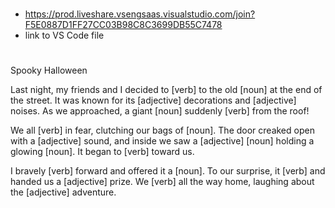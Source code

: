 # 
- https://prod.liveshare.vsengsaas.visualstudio.com/join?F5E0887D1FF27CC03B98C8C3699DB55C7478
- link to VS Code file

#

Spooky Halloween

Last night, my friends and I decided to [verb] to the old [noun] at the end of the street. It was known for its [adjective] decorations and [adjective] noises. As we approached, a giant [noun] suddenly [verb] from the roof!

We all [verb] in fear, clutching our bags of [noun]. The door creaked open with a [adjective] sound, and inside we saw a [adjective] [noun] holding a glowing [noun]. It began to [verb] toward us.

I bravely [verb] forward and offered it a [noun]. To our surprise, it [verb] and handed us a [adjective] prize. We [verb] all the way home, laughing about the [adjective] adventure.

